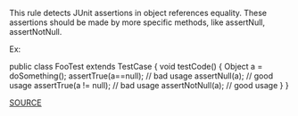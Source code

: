 This rule detects JUnit assertions in object references equality. These assertions should be made by more specific methods, like assertNull, assertNotNull.

Ex:


public class FooTest extends TestCase {
 void testCode() {
  Object a = doSomething();
  assertTrue(a==null); // bad usage
  assertNull(a);  // good usage
  assertTrue(a != null); // bad usage
  assertNotNull(a);  // good usage
 }
}

[SOURCE](https://pmd.github.io/pmd-5.3.3/pmd-java/rules/java/junit.html#UseAssertNullInsteadOfAssertTrue)
